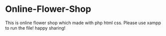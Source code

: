 # Online-Flower-Shop
This is online flower shop which made with php html css. Please use xampp to run the file! happy sharing!
